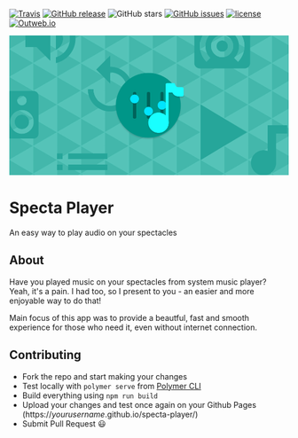 [![Travis](https://img.shields.io/travis/myfrom/specta-player.svg?style=flat-square)](https://travis-ci.org/myfrom/specta-player.svg)
[![GitHub release](https://img.shields.io/github/release/myfrom/specta-player.svg?style=flat-square)](https://github.com/myfrom/specta-player/releases)
![GitHub stars](https://img.shields.io/github/stars/myfrom/specta-player.svg?style=flat-square&label=stars)
[![GitHub issues](https://img.shields.io/github/issues/myfrom/specta-player.svg?style=flat-square)](https://github.com/myfrom/specta-player/issues)
[![license](https://img.shields.io/github/license/myfrom/specta-player.svg?style=flat-square)](https://github.com/myfrom/specta-player/blob/master/LICENSE)
[![Outweb.io](https://img.shields.io/badge/shared_on-outweb.io-blue.svg?style=flat-square)](https://outweb.io/1513341699299)


![Banner image](images/banner.png)

# Specta Player
An easy way to play audio on your spectacles  

## About

Have you played music on your spectacles from system music player? Yeah, it's a pain. I had too, so I present to you - an easier and more enjoyable way to do that!

Main focus of this app was to provide a beautful, fast and smooth experience for those who need it, even without internet connection.

## Contributing

- Fork the repo and start making your changes
- Test locally with `polymer serve` from [Polymer CLI](https://www.polymer-project.org/2.0/docs/tools/polymer-cli)
- Build everything using `npm run build`
- Upload your changes and test once again on your Github Pages (https://_yourusername_.github.io/specta-player/)
- Submit Pull Request 😃
